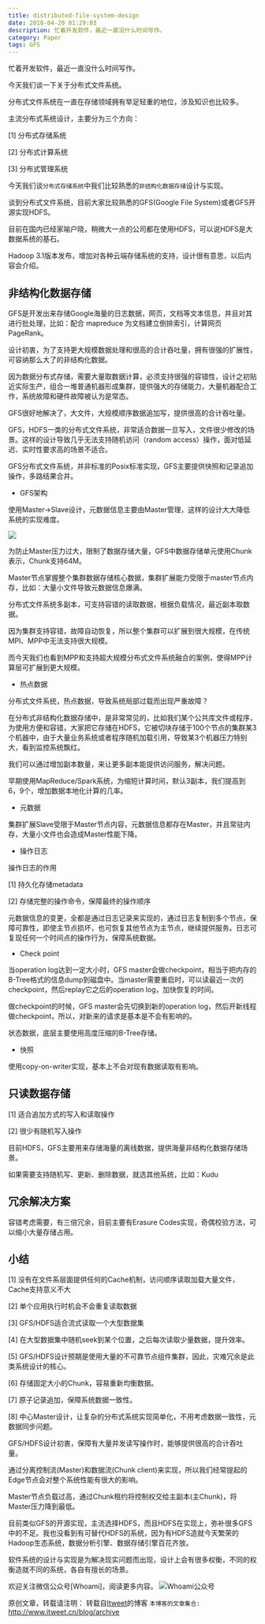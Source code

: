 ```yaml
---
title: distributed-file-system-design
date: 2018-04-20 01:29:03
description: 忙着开发软件，最近一直没什么时间写作。
category: Paper
tags: GFS
---
```


忙着开发软件，最近一直没什么时间写作。

今天我们谈一下关于分布式文件系统。

分布式文件系统在一直在存储领域拥有举足轻重的地位，涉及知识也比较多。

主流分布式系统设计，主要分为三个方向：

[1] 分布式存储系统 

[2] 分布式计算系统 

[3] 分布式管理系统

今天我们谈`分布式存储系统`中我们比较熟悉的`非结构化数据存储`设计与实现。

谈到分布式文件系统，目前大家比较熟悉的GFS(Google File System)或者GFS开源实现HDFS。

目前在国内已经家喻户晓，稍微大一点的公司都在使用HDFS，可以说HDFS是大数据系统的基石。

Hadoop 3.1版本发布，增加对各种云端存储系统的支持，设计很有意思，以后内容会介绍。

## 非结构化数据存储

GFS是开发出来存储Google海量的日志数据，网页，文档等文本信息，并且对其进行批处理，比如：配合 mapreduce 为文档建立倒排索引，计算网页 PageRank。

设计初衷，为了支持更大规模数据处理和很高的合计吞吐量，拥有很强的扩展性，可容纳那么大了的非结构化数据。

因为数据分布式存储，需要大量取数据计算，必须支持很强的容错性，设计之初贴近实际生产，组合一堆普通机器形成集群，提供强大的存储能力，大量机器配合工作，系统故障和硬件故障被认为是常态。

GFS很好地解决了，大文件，大规模顺序数据追加写，提供很高的合计吞吐量。

GFS，HDFS一类的分布式文件系统，非常适合数据一旦写入，文件很少修改的场景。这样的设计导致几乎无法支持随机访问（random access）操作，面对低延迟、实时性要求高的场景不适合。

GFS分布式文件系统，并非标准的Posix标准实现，GFS主要提供快照和记录追加操作，多路结果合并。

* GFS架构

使用Master->Slave设计，元数据信息主要由Master管理，这样的设计大大降低系统的实现难度。

![](https://github.com/itweet/labs/raw/master/JDP/dfs/img/gfs_architecture.jpg)

为防止Master压力过大，限制了数据存储大量，GFS中数据存储单元使用Chunk表示，Chunk支持64M。

Master节点掌握整个集群数据存储核心数据，集群扩展能力受限于master节点内存，比如：大量小文件导致元数据信息爆满。

分布式文件系统多副本，可支持容错的读取数据，根据负载情况，最近副本取数据。

因为集群支持容错，故障自动恢复，所以整个集群可以扩展到很大规模，在传统MPI、MPP中无法支持很大规模。

而今天我们也看到MPP和支持超大规模分布式文件系统融合的案例，使得MPP计算层可扩展到更大规模。

* 热点数据

分布式文件系统，热点数据，导致系统局部过载而出现严重故障？

在分布式非结构化数据存储中，是非常常见的，比如我们某个公共库文件或程序，为使用方便和容错，大家把它存储在HDFS，它被切块存储于100个节点的集群某3个机器中，由于大量业务系统或者程序随机加载引用，导致某3个机器压力特别大，看到监控系统飘红。

我们可以通过增加副本数量，来让更多副本能提供访问服务，解决问题。

早期使用MapReduce/Spark系统，为缩短计算时间，默认3副本，我们提高到6，9个，增加数据本地化计算的几率。

* 元数据

集群扩展Slave受限于Master节点内容，元数据信息都存在Master，并且常驻内存，大量小文件也会造成Master性能下降。

* 操作日志

操作日志的作用

[1] 持久化存储metadata

[2] 存储完整的操作命令，保障最终的操作顺序

元数据信息的变更，全都是通过日志记录来实现的，通过日志复制到多个节点，保障可靠性，即使主节点损坏，也可恢复其他节点为主节点，继续提供服务。日志可复现任何一个时间点的操作行为，保障系统数据。

* Check point

当operation log达到一定大小时，GFS master会做checkpoint，相当于把内存的B-Tree格式的信息dump到磁盘中。当master需要重启时，可以读最近一次的checkpoint，然后replay它之后的operation log，加快恢复的时间。

做checkpoint的时候，GFS master会先切换到新的operation log，然后开新线程做checkpoint，所以，对新来的请求是基本是不会有影响的。

状态数据，底层主要使用高度压缩的B-Tree存储。

* 快照

使用copy-on-writer实现，基本上不会对现有数据读取有影响。

## 只读数据存储

[1] 适合追加方式的写入和读取操作

[2] 很少有随机写入操作

目前HDFS，GFS主要用来存储海量的离线数据，提供海量非结构化数据存储场景。

如果需要支持随机写、更新、删除数据，就选其他系统，比如：Kudu

## 冗余解决方案

容错考虑需要，有三倍冗余，目前主要有Erasure Codes实现，奇偶校验方法，可以缩小大量存储占用。

## 小结

[1] 没有在文件系层面提供任何的Cache机制，访问顺序读取加载大量文件，Cache支持意义不大

[2] 单个应用执行时机会不会重复读取数据

[3] GFS/HDFS适合流式读取一个大型数据集

[4] 在大型数据集中随机seek到某个位置，之后每次读取少量数据，提升效率。

[5] GFS/HDFS设计预期是使用大量的不可靠节点组件集群，因此，灾难冗余是此类系统设计的核心。

[6] 存储固定大小的Chunk，容易重新均衡数据。

[7] 原子记录追加，保障系统数据一致性。

[8] 中心Master设计，让复杂的分布式系统实现简单化，不用考虑数据一致性，元数据同步问题。

GFS/HDFS设计初衷，保障有大量并发读写操作时，能够提供很高的合计吞吐量。

通过分离控制流(Master)和数据流(Chunk client)来实现，所以我们经常提起的Edge节点会对整个系统性能有很大的影响。

Master节点负载过高，通过Chunk租约将控制权交给主副本(主Chunk)，将Master压力降到最低。

目前类似GFS的开源实现，主流选择HDFS，而且HDFS在实现上，弥补很多GFS中的不足。我也没看到有可替代HDFS的系统，因为有HDFS造就今天繁荣的Hadoop生态系统，数据分析引擎、数据存储引擎百花齐放。

软件系统的设计与实现是为解决现实问题而出现，设计上会有很多权衡，不同的权衡造就不同的系统，各自有擅长的场景。

欢迎关注微信公众号[Whoami]，阅读更多内容。
![Whoami公众号](https://github.com/itweet/labs/raw/master/common/img/weixin_public.gif)

原创文章，转载请注明： 转载自[Itweet](http://www.itweet.cn)的博客
`本博客的文章集合:` http://www.itweet.cn/blog/archive